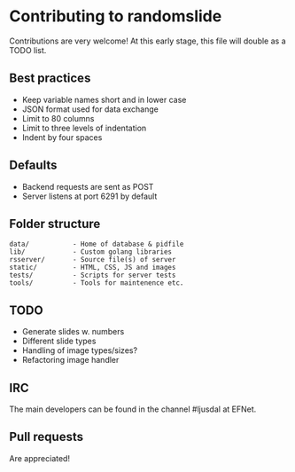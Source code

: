 # Contributing to randomslide
Contributions are very welcome! At this early stage, this file will double as a TODO list.

## Best practices
* Keep variable names short and in lower case
* JSON format used for data exchange
* Limit to 80 columns
* Limit to three levels of indentation
* Indent by four spaces

## Defaults
* Backend requests are sent as POST
* Server listens at port 6291 by default

## Folder structure
```
data/           - Home of database & pidfile
lib/            - Custom golang libraries
rsserver/       - Source file(s) of server
static/         - HTML, CSS, JS and images
tests/          - Scripts for server tests
tools/          - Tools for maintenence etc.
```

## TODO
* Generate slides w. numbers
* Different slide types
* Handling of image types/sizes?
* Refactoring image handler

## IRC
The main developers can be found in the channel #ljusdal at EFNet.

## Pull requests
Are appreciated!
